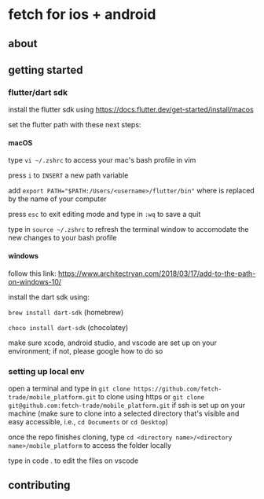 # fetch for ios + android

## about


## getting started

### flutter/dart sdk

install the flutter sdk using https://docs.flutter.dev/get-started/install/macos

set the flutter path with these next steps:

#### macOS

type `vi ~/.zshrc` to access your mac's bash profile in vim

press `i` to `INSERT` a new path variable

add `export PATH="$PATH:/Users/<username>/flutter/bin"` where <username> is replaced by the name of your computer

press `esc` to exit editing mode and type in `:wq` to save a quit

type in `source ~/.zshrc` to refresh the terminal window to accomodate the new changes to your bash profile  

#### windows

follow this link: https://www.architectryan.com/2018/03/17/add-to-the-path-on-windows-10/ 

install the dart sdk using:

`brew install dart-sdk`	(homebrew)

`choco install dart-sdk` (chocolatey)

make sure xcode, android studio, and vscode are set up on your environment; if not, please google how to do so


### setting up local env

open a terminal and type in `git clone https://github.com/fetch-trade/mobile_platform.git` to clone using https or `git clone git@github.com:fetch-trade/mobile_platform.git` if ssh is set up on your machine (make sure to clone into a selected directory that's visible and easy accessible, i.e., `cd Documents` or `cd Desktop`)

once the repo finishes cloning, type `cd <directory name>/<directory name>/mobile_platform` to access the folder locally

type in code . to edit the files on vscode

## contributing
